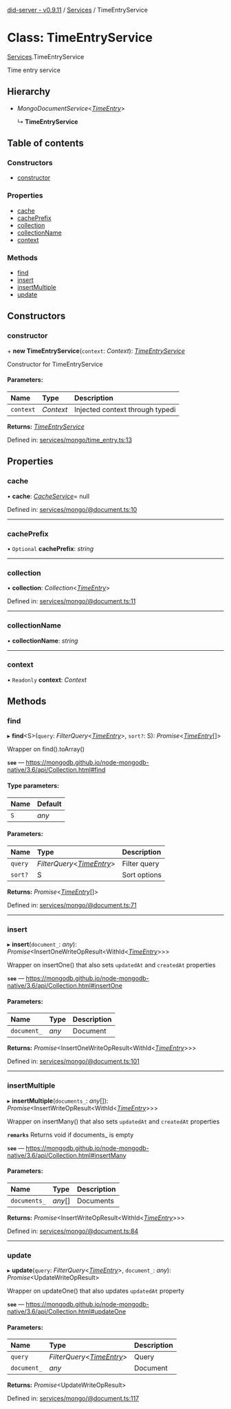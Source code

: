 [did-server - v0.9.11](../README.md) / [Services](../modules/services.md) / TimeEntryService

# Class: TimeEntryService

[Services](../modules/services.md).TimeEntryService

Time entry service

## Hierarchy

* *MongoDocumentService*<[*TimeEntry*](graphql.timeentry.md)\>

  ↳ **TimeEntryService**

## Table of contents

### Constructors

- [constructor](services.timeentryservice.md#constructor)

### Properties

- [cache](services.timeentryservice.md#cache)
- [cachePrefix](services.timeentryservice.md#cacheprefix)
- [collection](services.timeentryservice.md#collection)
- [collectionName](services.timeentryservice.md#collectionname)
- [context](services.timeentryservice.md#context)

### Methods

- [find](services.timeentryservice.md#find)
- [insert](services.timeentryservice.md#insert)
- [insertMultiple](services.timeentryservice.md#insertmultiple)
- [update](services.timeentryservice.md#update)

## Constructors

### constructor

\+ **new TimeEntryService**(`context`: *Context*): [*TimeEntryService*](services.timeentryservice.md)

Constructor for TimeEntryService

#### Parameters:

Name | Type | Description |
:------ | :------ | :------ |
`context` | *Context* | Injected context through typedi    |

**Returns:** [*TimeEntryService*](services.timeentryservice.md)

Defined in: [services/mongo/time_entry.ts:13](https://github.com/Puzzlepart/did/blob/dev/server/services/mongo/time_entry.ts#L13)

## Properties

### cache

• **cache**: [*CacheService*](services.cacheservice.md)= null

Defined in: [services/mongo/@document.ts:10](https://github.com/Puzzlepart/did/blob/dev/server/services/mongo/@document.ts#L10)

___

### cachePrefix

• `Optional` **cachePrefix**: *string*

___

### collection

• **collection**: *Collection*<[*TimeEntry*](graphql.timeentry.md)\>

Defined in: [services/mongo/@document.ts:11](https://github.com/Puzzlepart/did/blob/dev/server/services/mongo/@document.ts#L11)

___

### collectionName

• **collectionName**: *string*

___

### context

• `Readonly` **context**: *Context*

## Methods

### find

▸ **find**<S\>(`query`: *FilterQuery*<[*TimeEntry*](graphql.timeentry.md)\>, `sort?`: S): *Promise*<[*TimeEntry*](graphql.timeentry.md)[]\>

Wrapper on find().toArray()

**`see`** — https://mongodb.github.io/node-mongodb-native/3.6/api/Collection.html#find

#### Type parameters:

Name | Default |
:------ | :------ |
`S` | *any* |

#### Parameters:

Name | Type | Description |
:------ | :------ | :------ |
`query` | *FilterQuery*<[*TimeEntry*](graphql.timeentry.md)\> | Filter query   |
`sort?` | S | Sort options    |

**Returns:** *Promise*<[*TimeEntry*](graphql.timeentry.md)[]\>

Defined in: [services/mongo/@document.ts:71](https://github.com/Puzzlepart/did/blob/dev/server/services/mongo/@document.ts#L71)

___

### insert

▸ **insert**(`document_`: *any*): *Promise*<InsertOneWriteOpResult<WithId<[*TimeEntry*](graphql.timeentry.md)\>\>\>

Wrapper on insertOne() that also sets `updatedAt` and `createdAt` properties

**`see`** — https://mongodb.github.io/node-mongodb-native/3.6/api/Collection.html#insertOne

#### Parameters:

Name | Type | Description |
:------ | :------ | :------ |
`document_` | *any* | Document    |

**Returns:** *Promise*<InsertOneWriteOpResult<WithId<[*TimeEntry*](graphql.timeentry.md)\>\>\>

Defined in: [services/mongo/@document.ts:101](https://github.com/Puzzlepart/did/blob/dev/server/services/mongo/@document.ts#L101)

___

### insertMultiple

▸ **insertMultiple**(`documents_`: *any*[]): *Promise*<InsertWriteOpResult<WithId<[*TimeEntry*](graphql.timeentry.md)\>\>\>

Wrapper on insertMany() that also sets `updatedAt` and `createdAt` properties

**`remarks`** Returns void if documents_ is empty

**`see`** — https://mongodb.github.io/node-mongodb-native/3.6/api/Collection.html#insertMany

#### Parameters:

Name | Type | Description |
:------ | :------ | :------ |
`documents_` | *any*[] | Documents    |

**Returns:** *Promise*<InsertWriteOpResult<WithId<[*TimeEntry*](graphql.timeentry.md)\>\>\>

Defined in: [services/mongo/@document.ts:84](https://github.com/Puzzlepart/did/blob/dev/server/services/mongo/@document.ts#L84)

___

### update

▸ **update**(`query`: *FilterQuery*<[*TimeEntry*](graphql.timeentry.md)\>, `document_`: *any*): *Promise*<UpdateWriteOpResult\>

Wrapper on updateOne() that also updates `updatedAt` property

**`see`** — https://mongodb.github.io/node-mongodb-native/3.6/api/Collection.html#updateOne

#### Parameters:

Name | Type | Description |
:------ | :------ | :------ |
`query` | *FilterQuery*<[*TimeEntry*](graphql.timeentry.md)\> | Query   |
`document_` | *any* | Document    |

**Returns:** *Promise*<UpdateWriteOpResult\>

Defined in: [services/mongo/@document.ts:117](https://github.com/Puzzlepart/did/blob/dev/server/services/mongo/@document.ts#L117)
